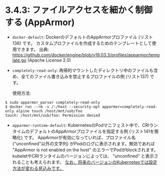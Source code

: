 # **3.4.3**: ファイルアクセスを細かく制御する (AppArmor)

* `docker-default`: DockerのデフォルトのAppArmorプロファイル (リスト136) です。
  カスタムプロファイルを作成するためのテンプレートとして使用できます。
  出典: https://github.com/docker/engine/blob/v19.03.3/profiles/apparmor/template.go (Apache License 2.0)

* `completely-read-only`: 再帰的マウントしたディレクトリ中のファイルも含め、全てのファイル書き込みを禁止するプロファイルの例 (リスト137) です。

  使用方法:
```console
$ sudo apparmor_parser completely-read-only
$ docker run --rm -v /:/host --security-opt apparmor=completely-read-only alpine touch /host/mnt/usb/foo
touch: /host/mnt/usb/foo: Permission denied
```

* `apparmor-runtime-default`: KubernetesのPodマニフェスト中で、CRIランタイムのデフォルトのAppArmorプロファイルを指定する例 (リスト141を簡略化) です。
  AppArmorが有効になっていれば、プロファイル名 ("unconfined"以外の文字列) がPodのログに表示されます。無効であれば "AppArmor is not enabled on the host" のエラーでPodがblockされます。kubeletやCRIランタイムのバージョンによっては、 "unconfined" と表示されることも考えられます。
  [なお、将来のバージョンのKubernetesでは設定方法が変わる見込みです。](https://github.com/kubernetes/enhancements/pull/1444)
